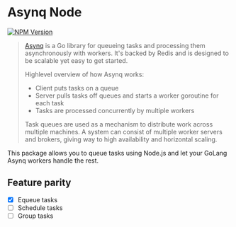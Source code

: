 # Asynq Node

[![NPM Version](https://img.shields.io/npm/v/asynq-node?label=asynq-node)](https://www.npmjs.com/package/asynq-node)

> [Asynq](https://github.com/hibiken/asynq) is a Go library for queueing tasks and processing them asynchronously with workers. It's backed by Redis and is designed to be scalable yet easy to get started.
>
> Highlevel overview of how Asynq works:
> 
> * Client puts tasks on a queue
> * Server pulls tasks off queues and starts a worker goroutine for each task
> * Tasks are processed concurrently by multiple workers
>
> Task queues are used as a mechanism to distribute work across multiple machines. A system can consist of multiple worker servers and brokers, giving way to high availability and horizontal scaling.

This package allows you to queue tasks using Node.js and let your GoLang Asynq workers handle the rest.

## Feature parity

- [x] Equeue tasks
- [ ] Schedule tasks
- [ ] Group tasks
